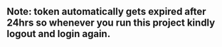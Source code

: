 ## Note: token automatically gets expired after 24hrs so whenever you run this project kindly logout and login again.
